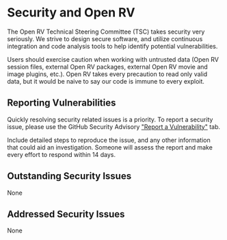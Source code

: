# Security and Open RV

The Open RV Technical Steering Committee (TSC) takes security very
seriously. We strive to design secure software, and utilize continuous 
integration and code analysis tools to help identify potential 
vulnerabilities.

Users should exercise caution when working with untrusted data (Open RV
session files, external Open RV packages, external Open RV movie and image 
plugins, etc.). Open RV takes every precaution to read only valid data, but it 
would be naive to say our code is immune to every exploit.

## Reporting Vulnerabilities

Quickly resolving security related issues is a priority. 
To report a security issue, please use the GitHub Security Advisory ["Report a Vulnerability"](https://github.com/AcademySoftwareFoundation/OpenRV/security/advisories/new) tab.

Include detailed steps to reproduce the issue, and any other information that
could aid an investigation. Someone will assess the report and make every
effort to respond within 14 days.

## Outstanding Security Issues

None

## Addressed Security Issues

None
